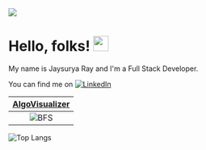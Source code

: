 <img src="https://mir-s3-cdn-cf.behance.net/project_modules/max_1200/79731568097599.5b50bca477735.jpg"/>

# Hello, folks! <img src="https://raw.githubusercontent.com/MartinHeinz/MartinHeinz/master/wave.gif" width="30px">

My name is Jaysurya Ray and I'm a Full Stack Developer.

<!-- Actual text -->

You can find me on [![LinkedIn][1.2]][1]

<!-- Icons -->

[1.2]: https://img.shields.io/badge/-LinkedIn-0e76a8?style=plastic&logo=linkedIn "LinkedIn icon without padding"

<!-- Links to your social media accounts -->

[1]: https://www.linkedin.com/in/Jaysurya85/

| [AlgoVisualizer](https://algo-visualiser-d4a06.web.app/) |
|:-------------------------------------:|
|![BFS](https://user-images.githubusercontent.com/49756019/200166668-f8daf422-b191-43d0-a221-414cc07574ca.gif)|


<!-- ![Jaysurya's github stats](https://github-readme-stats.vercel.app/api?username=Jaysurya85&show_icons=true&theme=dark&count_private=true&include_all_commits=true&hide_title=true&hide_border=true&bg_color=0,000000,12040d,190a1a,171228,051937&icon_color=ff5b77&text_color=e5e5e5&card_width=98%) -->
![Top Langs](https://github-readme-stats.vercel.app/api/top-langs/?username=Jaysurya85&theme=dark&layout=compact&hide_border=true&bg_color=0,051937,171228,190a1a,12040d,000000)

<!--
**Jaysurya85/Jaysurya85** is a ✨ _special_ ✨ repository because its `README.md` (this file) appears on your GitHub profile.
Here are some ideas to get you started:
- 🔭 I’m currently working on ...
- 🌱 I’m currently learning ...
- 👯 I’m looking to collaborate on ...
- 🤔 I’m looking for help with ...
- 💬 Ask me about ...
- 📫 How to reach me: ...
- 😄 Pronouns: ...
- ⚡ Fun fact: ...
-->

